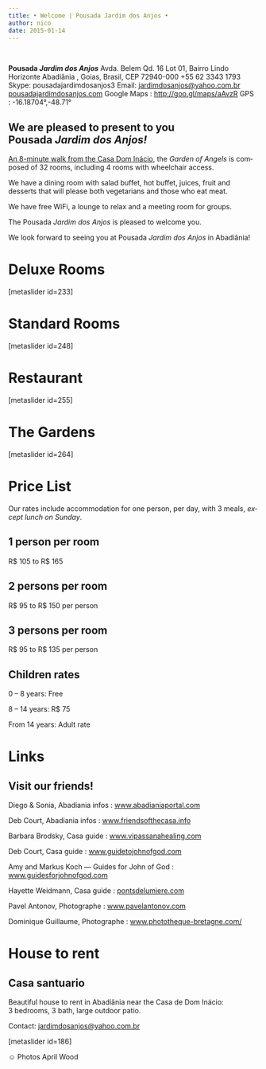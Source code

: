 ```yaml
---
title: • Welcome | Pousada Jardim dos Anjos •
author: nico
date: 2015-01-14
---
```



&nbsp;
<div id="address" class="address"><b>Pousada <i>Jardim dos Anjos</i></b>
Avda. Belem Qd. 16 Lot 01, Bairro Lindo Horizonte
Abadiânia , Goias, Brasil, CEP 72940-000
+55 62 3343 1793
Skype: pousadajardimdosanjos3
Email: <a href="mailto:jardimdosanjos@yahoo.com.br">jardimdosanjos@yahoo.com.br</a>
<a href="/">pousadajardimdosanjos.com</a>
Google Maps : <a href="http://goo.gl/maps/aAvzR">http://goo.gl/maps/aAvzR</a>
GPS : -16.18704°,-48.71°</div>
<div id="en" lang="en">
<h2>We are pleased to present to you Pousada <i>Jardim dos Anjos!</i></h2>
<a href="http://goo.gl/maps/i1L2U"><span class="domInacio">An 8-minute walk from the Casa Dom Inácio</span></a>, the <i>Garden of Angels</i> is composed of 32 rooms, including 4 rooms with wheelchair access.

We have a dining room with salad buffet, hot buffet, juices, fruit and desserts that will please both vegetarians and those who eat meat.

We have free WiFi, a lounge to relax and a meeting room for groups.

The Pousada <i>Jardim dos Anjos</i> is pleased to welcome you.

We look forward to seeing you at Pousada <i>Jardim dos Anjos</i> in Abadiânia!
<h1 id="photos_chambres_deluxes">Deluxe Rooms</h1>
[metaslider id=233]
<h1 id="photos_chambres_standards">Standard Rooms</h1>
[metaslider id=248]
<h1 id="photos_coin-repas">Restaurant</h1>
[metaslider id=255]
<h1 id="photos_jardins">The Gardens</h1>
[metaslider id=264]
<div style="display: none;">
<h1>Photos</h1>
[metaslider id=92]

*Photos by Pasha Antonov: <a href="http://www.pavelantonov.com">www.pavelantonov.com</a>

</div>
<h1>Price List</h1>
Our rates include accommodation for one person, per day, with 3 meals, <em>except lunch on Sunday</em>.
<h2>1 person per room</h2>
R$ 105 to R$ 165
<h2>2 persons per room</h2>
R$ 95 to R$ 150 per person
<h2>3 persons per room</h2>
R$ 95 to R$ 135 per person
<h2>Children rates</h2>
0 – 8 years: Free

8 – 14 years: R$ 75

From 14 years: Adult rate

<!--
<h1>Testimonials</h1>
-->
<!-- Vide -->
<h1>Links</h1>
<h2>Visit our friends!</h2>
Diego &amp; Sonia, Abadiania infos : <a href="http://www.abadianiaportal.com" target="_blank">www.abadianiaportal.com</a>

Deb Court, Abadiania infos : <a href="http://www.friendsofthecasa.info" target="_blank">www.friendsofthecasa.info</a>

Barbara Brodsky, Casa guide : <a href="http://www.vipassanahealing.com/" target="_blank">www.vipassanahealing.com</a>

Deb Court, Casa guide : <a href="http://www.guidetojohnofgod.com" target="_blank">www.guidetojohnofgod.com</a>

Amy and Markus Koch — Guides for John of God : <a href="http://www.guidesforjohnofgod.com/" target="_blank">www.guidesforjohnofgod.com</a>

Hayette Weidmann, Casa guide : <a href="http://pontsdelumiere.com" target="_blank">pontsdelumiere.com</a>

Pavel Antonov, Photographe : <a href="http://www.pavelantonov.com" target="_blank">www.pavelantonov.com</a>

Dominique Guillaume, Photographe : <a href="http://www.phototheque-bretagne.com/" target="_blank">www.phototheque-bretagne.com/</a>


<h1>House to rent</h1>
<h2>Casa santuario</h2>
Beautiful house to rent in Abadiânia near the Casa de Dom Inácio: 3 bedrooms, 3 bath, large outdoor patio.

Contact: <a href="mailto:jardimdosanjos@yahoo.com.br">jardimdosanjos@yahoo.com.br</a>

[metaslider id=186]

☺ Photos April Wood

</div>